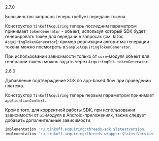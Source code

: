2.7.0

Большинство запросов теперь требует передачи токена.

Конструктор `TinkoffAcquiring` теперь последним параметром принимает `tokenGenerator` - объект,
используя который SDK будет генерировать токен для передачи в запросах (см. kDoc `AcquiringTokenGenerator`); 
пример реализации алгоритма генерации токена можно посмотреть в `SampleAcquiringTokenGenerator`.

При использовании зависимости только от `core`-модуля объект для генерации токена можно задать 
через `AcquiringSdk.tokenGenerator`.

2.6.0

Добавление подтверждение 3DS по app-based flow при проведении платежа.

Конструктор `TinkoffAcquiring` теперь первым параметром принимает `applicationContext`.

Кроме того, для корректной работы SDK, при использовании зависимости от `ui`-модуля в 
Android-приложениях, также следует добавить дополнительные зависимости:

```groovy
implementation 'ru.tinkoff.acquiring:threeds-sdk:$latestVersion'
implementation 'ru.tinkoff.acquiring:threeds-wrapper:$latestVersion'
```